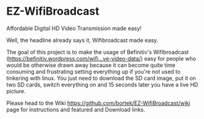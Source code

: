 # EZ-WifiBroadcast
Affordable Digital HD Video Transmission made easy!

Well, the headline already says it, Wifibroadcast made easy.

The goal of this project is to make the usage of Befinitiv's Wifibroadcast (https://befinitiv.wordpress.com/wifi...ve-video-data/) easy for people who would be otherwise drawn away because it can become quite time consuming and frustrating setting everything up if you're not used to tinkering with linux. You just need to download the SD card image, put it on two SD cards, switch everything on and 15 seconds later you have a live HD picture.

Please head to the Wiki https://github.com/bortek/EZ-WifiBroadcast/wiki  page for instructions and featured and Download links.

